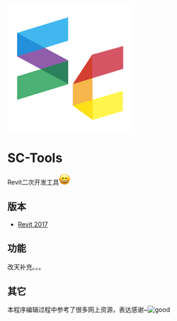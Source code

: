 [![logo](https://github.com/YouRockMyWorld/SC-Tools/blob/master/doc/images/sc.svg)](https://github.com/YouRockMyWorld)

# SC-Tools

Revit二次开发工具![Smile](https://github.com/YouRockMyWorld/SC-Tools/blob/master/doc/images/%E5%BE%AE%E7%AC%911.png)



## 版本

* [Revit 2017](https://github.com/YouRockMyWorld/SC-Tools/tree/master/SCTools2017)



## 功能

改天补充。。。



## 其它

本程序编辑过程中参考了很多网上资源，表达感谢~![good](https://github.com/YouRockMyWorld/SC-Tools/blob/master/doc/images/%E6%A3%92.png)